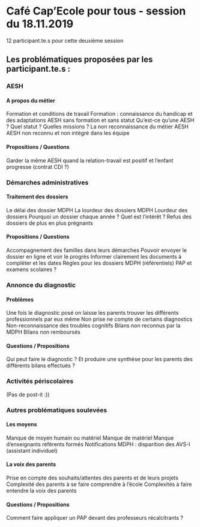 # Café Cap’Ecole pour tous - session du 18.11.2019
12 participant.te.s pour cette deuxième session

## Les problématiques proposées par les participant.te.s :
### AESH
#### A propos du métier
Formation et conditions de travail
Formation : connaissance du handicap et des adaptations
AESH sans formation et sans statut
Qu’est-ce qu’une AESH ? Quel statut ? Quelles missions ?
La non reconnaissance du métier AESH
AESH non reconnu et non intégré dans les équipe
#### Propositions / Questions
Garder la même AESH quand la relation-travail est positif et l’enfant progresse (contrat CDI ?)

### Démarches administratives
#### Traitement des dossiers
Le délai des dossier MDPH
La lourdeur des dossiers MDPH
Lourdeur des dossiers
Pourquoi un dossier chaque année ? Quel est l’intérêt ?
Refus des dossiers de plus en plus prégnants
#### Propositions / Questions
Accompagnement des familles dans leurs démarches
Pouvoir envoyer le dossier en ligne et voir le progrès
Informer clairement les documents à compléter et les dates
Règles pour les dossiers MDPH (référentiels)
PAP et examens scolaires ?

### Annonce du diagnostic
#### Problèmes
Une fois le diagnostic posé on laisse les parents trouver les différents professionnels par eux même
Non prise ne compte de certains diagnostics
Non-reconnaissance des troubles cognitifs
Bilans non reconnus par la MDPH
Bilans non remboursés
#### Questions / Propositions
Qui peut faire le diagnostic ? Et produire une synthèse pour les parents des différents bilans effectués ?

### Activités périscolaires
(Pas de post-it :))

### Autres problématiques soulevées
#### Les moyens
Manque de moyen humain ou matériel
Manque de matériel
Manque d’enseignants référents formés
Notifications MDPH : disparition des AVS-I (assistant individuel)
#### La voix des parents
Prise en compte des souhaits/attentes des parents et de leurs projets
Complexité des parents à se faire comprendre à l’école
Complexités à faire entendre la voix des parents
#### Questions / Propositions
Comment faire appliquer un PAP devant des professeurs récalcitrants ?

